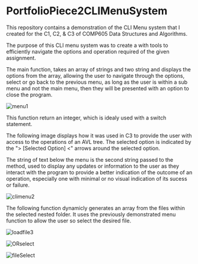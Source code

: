 # PortfolioPiece2CLIMenuSystem

This repository contains a demonstration of the CLI Menu system that I created for the C1, C2, & C3 of COMP605 Data Structures
and Algorithms.

The purpose of this CLI menu system was to create a with tools to efficiently navigate the options and operation required 
of the given assignment.

The main function, takes an array of strings and two string and displays the options from the array, allowing the user to
navigate through the options, select or go back to the previous menu, as long as the user is within a sub menu and not the 
main menu, then they will be presented with an option to close the program.

![menu1](https://github.com/c99999991/PortfolioPiece2CLIMenuSystem/assets/142708292/66e8e531-b93d-40f7-9a27-0c2023e1da10)

This function return an integer, which is idealy used with a switch statement.

The following image displays how it was used in C3 to provide the user with access to the operations of an AVL tree.
The selected option is indicated by the "> [Selected Option] <" arrows around the selected option.

The string of text below the menu is the second string passed to the method, used to display any updates or information
to the user as they interact with the program to provide a better indication of the outcome of an operation, especially 
one with minimal or no visual indication of its sucess or failure.

![climenu2](https://github.com/c99999991/PortfolioPiece2CLIMenuSystem/assets/142708292/cefaf76b-a5f1-42b9-acb8-4d3386079a99)

The following function dynamicly generates an array from the files within the selected nested folder.
It uses the previously demonstrated menu function to allow the user so select the desired file.

![loadfile3](https://github.com/c99999991/PortfolioPiece2CLIMenuSystem/assets/142708292/bd3f40d9-05ab-471d-b9f2-e5df102b0fc1)

![ORselect](https://github.com/c99999991/PortfolioPiece2CLIMenuSystem/assets/142708292/fa6323f9-0825-4d77-9f53-c9b91fa18420)

![fileSelect](https://github.com/c99999991/PortfolioPiece2CLIMenuSystem/assets/142708292/dddc8c5e-cb10-443a-9684-1285680babaf)


